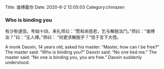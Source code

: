 Title: 谁缚着你
Date: 2020-6-2 12:05:03
Category:chinazen



### Who is binding you

有沙弥道信，年始十四，来礼师曰：“愿和尚慈悲，乞与解脱法门。”师曰：“谁缚汝？”曰：“无人缚。”师曰： “何更求解脱乎？”信于言下大悟。

A monk Daoxin, 14 years old, asked his master: “Master, how can I be free?”
The master said: “Who is binding you?”
Daoxin said: “No one tied me.”
The master said: “No one is binding you, you are free.”
Daoxin suddenly understood.
